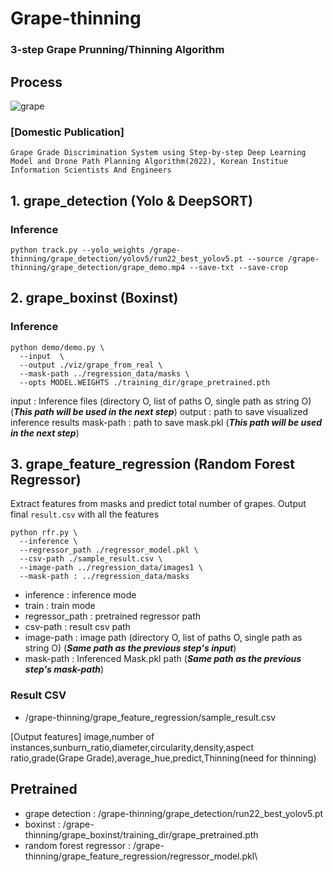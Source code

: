# Grape-thinning
### 3-step Grape Prunning/Thinning Algorithm

## Process
![grape](https://user-images.githubusercontent.com/68745418/174239241-3e8850a0-2b0c-4797-a783-07576b09be3b.jpg)  


### [Domestic Publication]  
```
Grape Grade Discrimination System using Step-by-step Deep Learning Model and Drone Path Planning Algorithm(2022), Korean Institue Information Scientists And Engineers
```


## 1. grape_detection (Yolo & DeepSORT)

### Inference
```
python track.py --yolo_weights /grape-thinning/grape_detection/yolov5/run22_best_yolov5.pt --source /grape-thinning/grape_detection/grape_demo.mp4 --save-txt --save-crop
```

## 2. grape_boxinst (Boxinst)

### Inference

```
python demo/demo.py \
  --input  \
  --output ./viz/grape_from_real \
  --mask-path ../regression_data/masks \
  --opts MODEL.WEIGHTS ./training_dir/grape_pretrained.pth
```

input : Inference files (directory O, list of paths O, single path as string O) (***This path will be used in the next step***)
output : path to save visualized inference results
mask-path : path to save mask.pkl (***This path will be used in the next step***)

## 3. grape_feature_regression (Random Forest Regressor)

Extract features from masks and predict total number of grapes.
Output final `result.csv` with all the features

```
python rfr.py \
  --inference \
  --regressor_path ./regressor_model.pkl \
  --csv-path ./sample_result.csv \
  --image-path ../regression_data/images1 \
  --mask-path : ../regression_data/masks
```

- inference : inference mode
- train : train mode
- regressor_path : pretrained regressor path
- csv-path : result csv path
- image-path : image path (directory O, list of paths O, single path as string O) (***Same path as the previous step's input***)  
- mask-path : Inferenced Mask.pkl path (***Same path as the previous step's mask-path***)  
    

### Result CSV
- /grape-thinning/grape_feature_regression/sample_result.csv  

[Output features]
image,number of instances,sunburn_ratio,diameter,circularity,density,aspect ratio,grade(Grape Grade),average_hue,predict,Thinning(need for thinning)

## Pretrained
- grape detection : /grape-thinning/grape_detection/run22_best_yolov5.pt
- boxinst : /grape-thinning/grape_boxinst/training_dir/grape_pretrained.pth
- random forest regressor : /grape-thinning/grape_feature_regression/regressor_model.pkl\
